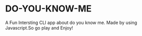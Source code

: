# DO-YOU-KNOW-ME
 A Fun Intersting CLI app about do you know me.
 Made by using Javascript.So go play and Enjoy!
 